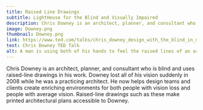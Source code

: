```yaml
---
title: Raised Line Drawings
subtitle: LightHouse for the Blind and Visually Impaired
description: Chris Downey is an architect, planner, and consultant who is blind and uses raised-line drawings in his work.
image: Downey.png
thumbnail: Downey.png
link: https://www.ted.com/talks/chris_downey_design_with_the_blind_in_mind
text: Chris Downey TED Talk
alt: A man is using both of his hands to feel the raised lines of an architectural drawing.
---
```

Chris Downey is an architect, planner, and consultant who is blind and uses raised-line drawings in his work. Downey lost all of his vision suddenly in 2008 while he was a practicing architect. He now helps design teams and clients create enriching environments for both people with vision loss and people with average vision. Raised-line drawings such as these make printed architectural plans accessible to Downey.
